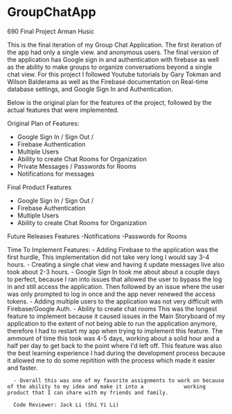 # GroupChatApp
690 Final Project
Arman Husic

This is the final iteration of my Group Chat Application.
The first iteration of the app had only a single view. and anonymous users. 
The final version of the application has Google sign in and authentication with firebase
as well as the ability to make groups to organize conversations beyond a single chat view. 
For this project I followed Youtube tutorials by Gary Tokman and Wilson Balderama as well as the 
Firebase documentation on Real-time database settings, and Google Sign In and Authentication. 

Below is the original plan for the features of the project, followed by the actual features that were implemented. 

Original Plan of Features:
  - Google Sign In / Sign Out / 
  - Firebase Authentication
  - Multiple Users
  - Ability to create Chat Rooms for Organization
  - Private Messages / Passwords for Rooms
  -  Notifications for messages
  
  
Final Product Features
  - Google Sign In / Sign Out / 
  - Firebase Authentication
  - Multiple Users
  - Ability to create Chat Rooms for Organization
  
Future Releases Features
  -Notifications 
  -Passwords for Rooms
  
  
  Time To Implement Features:
      - Adding Firebase to the application was the first hurdle, 
        This implementation did not take very long I would say 3-4 hours. 
      - Creating a single chat view and having it update messages live also took about 2-3 hours. 
      - Google Sign In took me about about a couple days to perfect, because I ran into issues that 
        allowed the user to bypass the log in and still access the application. Then followed by an issue
        where the user was only prompted to log in once and the app never renewed the access tokens.
      - Adding multiple users to the application was not very difficult with Firebase/Google Auth.
      - Ability to create chat rooms
        This was the longest feature to implement because it caused issues in the Main Storyboard of my application
        to the extent of not being able to run the application anymore, therefore I had to restart my app when 
        trying to implement this feature. The ammount of time this took was 4-5 days, working about a solid hour and a half 
        per day to get back to the point where I'd left off. 
        This feature was also the best learning experience I had during the development process because it allowed me to do 
        some repitition with the process which made it easier and faster. 
      
      - Overall this was one of my favorite assignments to work on because of the ability to my idea and make it into a             working product that I can share with my friends and family.
      
      Code Reviewer: Jack Li (Shi Yi Li)
      
